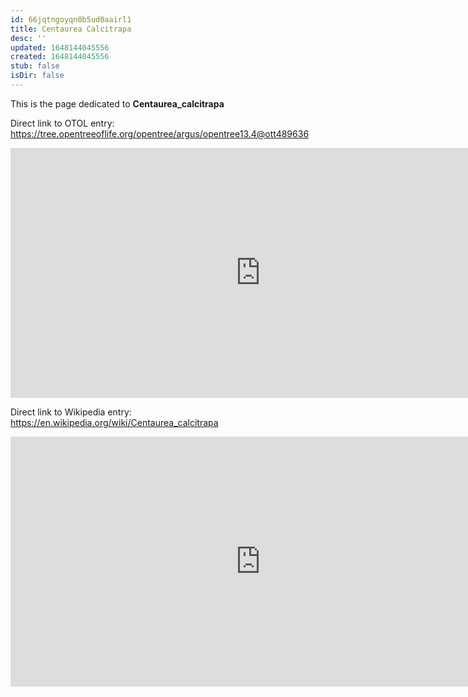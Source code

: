 ```yaml
---
id: 66jqtngoyqn0b5ud0aairl1
title: Centaurea Calcitrapa
desc: ''
updated: 1648144045556
created: 1648144045556
stub: false
isDir: false
---
```

This is the page dedicated to **Centaurea_calcitrapa**


Direct link to OTOL entry: https://tree.opentreeoflife.org/opentree/argus/opentree13.4@ott489636



<html>
    <body>
    <iframe src="https://tree.opentreeoflife.org/opentree/argus/opentree13.4@ott489636"
    width="800" height="400" frameborder="0" allowfullscreen> </iframe>
    </body>
</html>
    


Direct link to Wikipedia entry: https://en.wikipedia.org/wiki/Centaurea_calcitrapa



<html>
    <body>
    <iframe src="https://en.wikipedia.org/wiki/Centaurea_calcitrapa"
    width="800" height="400" frameborder="0" allowfullscreen> </iframe>
    </body>
</html>
    
